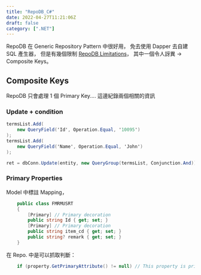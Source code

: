 ```yaml
---
title: "RepoDB_C#"
date: 2022-04-27T11:21:06Z
draft: false
category: [".NET"]
---
```



RepoDB 在 Generic Repository Pattern 中很好用，
免去使用 Dapper 去自建 SQL 產生器，
但是有幾個限制 [RepoDB Limitations](https://github.com/mikependon/RepoDb/blob/master/RepoDb.Docs/limitations.md)，
其中一個令人訝異 -> Composite Keys。

## Composite Keys

RepoDB 只會處理 1 個 Primary Key....
這邊紀錄兩個相關的資訊

### Update + condition

```c#
termsList.Add(
    new QueryField('Id', Operation.Equal, '10095')
);
termsList.Add(
    new QueryField('Name', Operation.Equal, 'John')
);

ret = dbConn.Update(entity, new QueryGroup(termsList, Conjunction.And));
```

### Primary Properties

Model 中標註 Mapping，

```c#
    public class FMRMUSRT
    {
        [Primary] // Primary decoration
        public string Id { get; set; }
        [Primary] // Primary decoration
        public string item_cd { get; set; }
        public string? remark { get; set; }
    }
```

在 Repo. 中是可以抓取判斷：

```c#
    if (property.GetPrimaryAttribute() != null) // This property is primary
```
